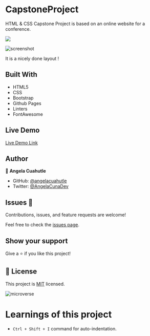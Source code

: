 # CapstoneProject
HTML &amp; CSS Capstone Project is based on an online website for a conference.

![](https://img.shields.io/badge/Microverse-blueviolet)

![screenshot]()

It is a nicely done layout !

## Built With

- HTML5
- CSS
- Bootstrap
- Github Pages
- Linters
- FontAwesome

## Live Demo

[Live Demo Link]()

## Author

👤 **Angela Cuahutle**

- GitHub: [@angelacuahutle](https://github.com/angelacuahutle)
- Twitter: [@AngelaCunaDev](https://twitter.com/AngelaCunaDev)

## Issues 🤝 

Contributions, issues, and feature requests are welcome!

Feel free to check the [issues page](https://github.com/angelacuahutle/).

## Show your support

Give a ⭐️ if you like this project!

## 📝 License

This project is [MIT](./LICENSE) licensed.

![microverse](https://img.shields.io/badge/Microverse-blueviolet)

# Learnings of this project

- ```Ctrl + Shift + I``` command for auto-indentation.